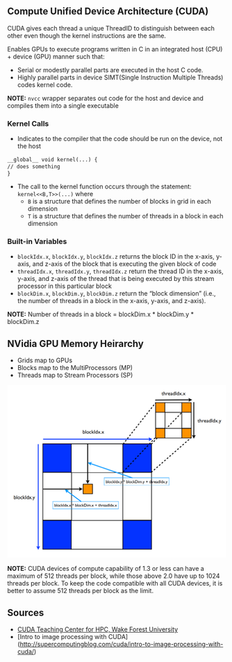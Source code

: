 ## Compute	Unified	Device Architecture	(CUDA)

CUDA gives each thread a unique ThreadID to distinguish between each other even though the kernel instructions are the same.

Enables GPUs to execute programs written in C in an integrated host (CPU) + device (GPU) manner such that:
* Serial or modestly parallel parts are executed in the host C code.
* Highly parallel parts in device SIMT(Single Instruction Multiple Threads) codes kernel code.

__NOTE:__ `nvcc` wrapper separates out code for the host and device and compiles them into a single executable

### Kernel Calls
* Indicates to the compiler that the code should be run on the device, not the host
```
__global__ void kernel(...) {
// does something
}
```
* The call to the kernel function occurs through the statement: `kernel<<B,T>>(...)` where
  * `B` is a structure that defines the number of blocks in grid in each dimension
  * `T` is a structure that defines the number of threads in a block in each dimension

### Built-in Variables  
* `blockIdx.x`, `blockIdx.y`, `blockIdx.z` returns the block ID in the x-axis, y-axis, and z-axis of the block that is executing the given block of code
* `threadIdx.x`, `threadIdx.y`, `threadIdx.z` return the thread ID in the x-axis, y-axis, and z-axis of the thread that is being executed by this stream processor in this particular block
* `blockDim.x`, `blockDim.y`, `blockDim.z` return the “block dimension” (i.e., the number of threads in a block in the x-axis, y-axis, and z-axis).

__NOTE:__ Number of threads in a block = blockDim.x * blockDim.y * blockDim.z

## NVidia GPU Memory Heirarchy
* Grids map to GPUs
* Blocks map to the MultiProcessors (MP)
* Threads map to Stream Processors (SP)

![GPU Memory Layout](images/gpuMemLayout.png)

 __NOTE:__ CUDA devices of compute capability of 1.3 or less can have a maximum of 512 threads per block, while those above 2.0 have up to 1024 threads per block. To keep the code compatible with all CUDA devices, it is better to assume 512 threads per block as the limit.

## Sources
* [CUDA Teaching Center for HPC, Wake Forest University](http://users.wfu.edu/choss/CUDA/)
* [Intro to image processing with CUDA] (http://supercomputingblog.com/cuda/intro-to-image-processing-with-cuda/)
